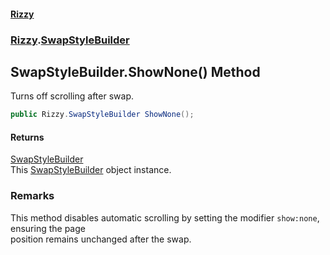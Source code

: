 #### [Rizzy](index.md 'index')
### [Rizzy](Rizzy.md 'Rizzy').[SwapStyleBuilder](Rizzy.SwapStyleBuilder.md 'Rizzy.SwapStyleBuilder')

## SwapStyleBuilder.ShowNone() Method

Turns off scrolling after swap.

```csharp
public Rizzy.SwapStyleBuilder ShowNone();
```

#### Returns
[SwapStyleBuilder](Rizzy.SwapStyleBuilder.md 'Rizzy.SwapStyleBuilder')  
This [SwapStyleBuilder](Rizzy.SwapStyleBuilder.md 'Rizzy.SwapStyleBuilder') object instance.

### Remarks
This method disables automatic scrolling by setting the modifier `show:none`, ensuring the page  
position remains unchanged after the swap.